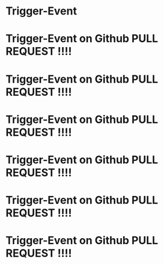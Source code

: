 # Trigger-Event


# Trigger-Event on Github PULL REQUEST !!!!
# Trigger-Event on Github PULL REQUEST !!!!



# Trigger-Event on Github PULL REQUEST !!!!
# Trigger-Event on Github PULL REQUEST !!!!


# Trigger-Event on Github PULL REQUEST !!!!
# Trigger-Event on Github PULL REQUEST !!!!

